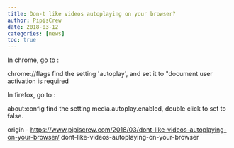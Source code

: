 ```yaml
---
title: Don-t like videos autoplaying on your browser?
author: PipisCrew
date: 2018-03-12
categories: [news]
toc: true
---
```


In chrome, go to :

chrome://flags
find the setting 'autoplay', and set it to "document user activation is required

In firefox, go to :

about:config
find the setting media.autoplay.enabled, double click to set to false.

origin - https://www.pipiscrew.com/2018/03/dont-like-videos-autoplaying-on-your-browser/ dont-like-videos-autoplaying-on-your-browser